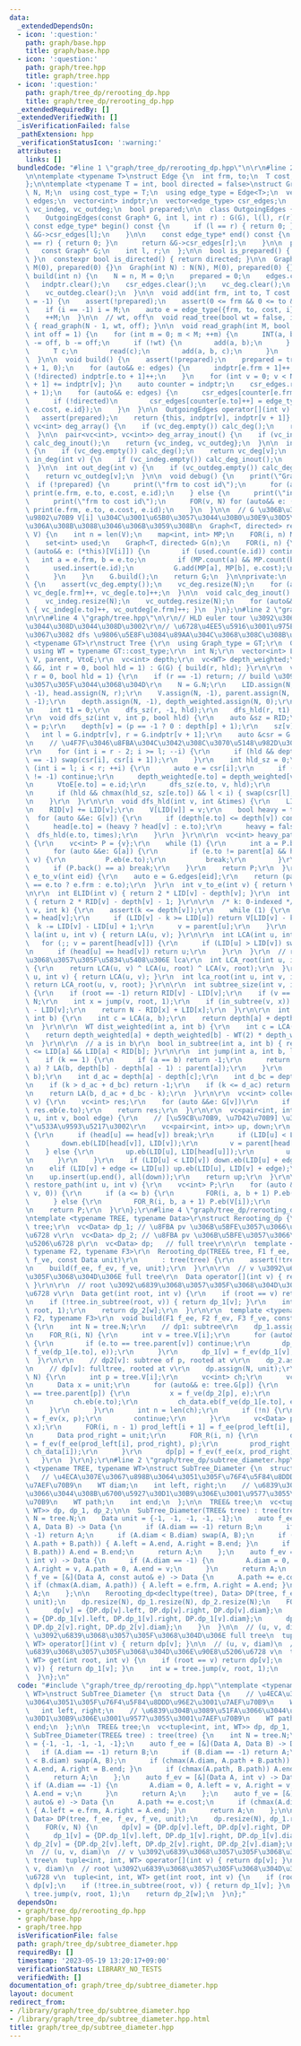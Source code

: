 ```yaml
---
data:
  _extendedDependsOn:
  - icon: ':question:'
    path: graph/base.hpp
    title: graph/base.hpp
  - icon: ':question:'
    path: graph/tree.hpp
    title: graph/tree.hpp
  - icon: ':question:'
    path: graph/tree_dp/rerooting_dp.hpp
    title: graph/tree_dp/rerooting_dp.hpp
  _extendedRequiredBy: []
  _extendedVerifiedWith: []
  _isVerificationFailed: false
  _pathExtension: hpp
  _verificationStatusIcon: ':warning:'
  attributes:
    links: []
  bundledCode: "#line 1 \"graph/tree_dp/rerooting_dp.hpp\"\n\r\n#line 2 \"graph/base.hpp\"\
    \n\ntemplate <typename T>\nstruct Edge {\n  int frm, to;\n  T cost;\n  int id;\n\
    };\n\ntemplate <typename T = int, bool directed = false>\nstruct Graph {\n  int\
    \ N, M;\n  using cost_type = T;\n  using edge_type = Edge<T>;\n  vector<edge_type>\
    \ edges;\n  vector<int> indptr;\n  vector<edge_type> csr_edges;\n  vc<int> vc_deg,\
    \ vc_indeg, vc_outdeg;\n  bool prepared;\n\n  class OutgoingEdges {\n  public:\n\
    \    OutgoingEdges(const Graph* G, int l, int r) : G(G), l(l), r(r) {}\n\n   \
    \ const edge_type* begin() const {\n      if (l == r) { return 0; }\n      return\
    \ &G->csr_edges[l];\n    }\n\n    const edge_type* end() const {\n      if (l\
    \ == r) { return 0; }\n      return &G->csr_edges[r];\n    }\n\n  private:\n \
    \   const Graph* G;\n    int l, r;\n  };\n\n  bool is_prepared() { return prepared;\
    \ }\n  constexpr bool is_directed() { return directed; }\n\n  Graph() : N(0),\
    \ M(0), prepared(0) {}\n  Graph(int N) : N(N), M(0), prepared(0) {}\n\n  void\
    \ build(int n) {\n    N = n, M = 0;\n    prepared = 0;\n    edges.clear();\n \
    \   indptr.clear();\n    csr_edges.clear();\n    vc_deg.clear();\n    vc_indeg.clear();\n\
    \    vc_outdeg.clear();\n  }\n\n  void add(int frm, int to, T cost = 1, int i\
    \ = -1) {\n    assert(!prepared);\n    assert(0 <= frm && 0 <= to && to < N);\n\
    \    if (i == -1) i = M;\n    auto e = edge_type({frm, to, cost, i});\n    edges.eb(e);\n\
    \    ++M;\n  }\n\n  // wt, off\n  void read_tree(bool wt = false, int off = 1)\
    \ { read_graph(N - 1, wt, off); }\n\n  void read_graph(int M, bool wt = false,\
    \ int off = 1) {\n    for (int m = 0; m < M; ++m) {\n      INT(a, b);\n      a\
    \ -= off, b -= off;\n      if (!wt) {\n        add(a, b);\n      } else {\n  \
    \      T c;\n        read(c);\n        add(a, b, c);\n      }\n    }\n    build();\n\
    \  }\n\n  void build() {\n    assert(!prepared);\n    prepared = true;\n    indptr.assign(N\
    \ + 1, 0);\n    for (auto&& e: edges) {\n      indptr[e.frm + 1]++;\n      if\
    \ (!directed) indptr[e.to + 1]++;\n    }\n    for (int v = 0; v < N; ++v) { indptr[v\
    \ + 1] += indptr[v]; }\n    auto counter = indptr;\n    csr_edges.resize(indptr.back()\
    \ + 1);\n    for (auto&& e: edges) {\n      csr_edges[counter[e.frm]++] = e;\n\
    \      if (!directed)\n        csr_edges[counter[e.to]++] = edge_type({e.to, e.frm,\
    \ e.cost, e.id});\n    }\n  }\n\n  OutgoingEdges operator[](int v) const {\n \
    \   assert(prepared);\n    return {this, indptr[v], indptr[v + 1]};\n  }\n\n \
    \ vc<int> deg_array() {\n    if (vc_deg.empty()) calc_deg();\n    return vc_deg;\n\
    \  }\n\n  pair<vc<int>, vc<int>> deg_array_inout() {\n    if (vc_indeg.empty())\
    \ calc_deg_inout();\n    return {vc_indeg, vc_outdeg};\n  }\n\n  int deg(int v)\
    \ {\n    if (vc_deg.empty()) calc_deg();\n    return vc_deg[v];\n  }\n\n  int\
    \ in_deg(int v) {\n    if (vc_indeg.empty()) calc_deg_inout();\n    return vc_indeg[v];\n\
    \  }\n\n  int out_deg(int v) {\n    if (vc_outdeg.empty()) calc_deg_inout();\n\
    \    return vc_outdeg[v];\n  }\n\n  void debug() {\n    print(\"Graph\");\n  \
    \  if (!prepared) {\n      print(\"frm to cost id\");\n      for (auto&& e: edges)\
    \ print(e.frm, e.to, e.cost, e.id);\n    } else {\n      print(\"indptr\", indptr);\n\
    \      print(\"frm to cost id\");\n      FOR(v, N) for (auto&& e: (*this)[v])\
    \ print(e.frm, e.to, e.cost, e.id);\n    }\n  }\n\n  // G \u306B\u304A\u3051\u308B\
    \u9802\u70B9 V[i] \u304C\u3001\u65B0\u3057\u3044\u30B0\u30E9\u30D5\u3067 i \u306B\
    \u306A\u308B\u3088\u3046\u306B\u3059\u308B\n  Graph<T, directed> rearrange(vc<int>\
    \ V) {\n    int n = len(V);\n    map<int, int> MP;\n    FOR(i, n) MP[V[i]] = i;\n\
    \    set<int> used;\n    Graph<T, directed> G(n);\n    FOR(i, n) {\n      for\
    \ (auto&& e: (*this)[V[i]]) {\n        if (used.count(e.id)) continue;\n     \
    \   int a = e.frm, b = e.to;\n        if (MP.count(a) && MP.count(b)) {\n    \
    \      used.insert(e.id);\n          G.add(MP[a], MP[b], e.cost);\n        }\n\
    \      }\n    }\n    G.build();\n    return G;\n  }\n\nprivate:\n  void calc_deg()\
    \ {\n    assert(vc_deg.empty());\n    vc_deg.resize(N);\n    for (auto&& e: edges)\
    \ vc_deg[e.frm]++, vc_deg[e.to]++;\n  }\n\n  void calc_deg_inout() {\n    assert(vc_indeg.empty());\n\
    \    vc_indeg.resize(N);\n    vc_outdeg.resize(N);\n    for (auto&& e: edges)\
    \ { vc_indeg[e.to]++, vc_outdeg[e.frm]++; }\n  }\n};\n#line 2 \"graph/tree.hpp\"\
    \n\r\n#line 4 \"graph/tree.hpp\"\n\r\n// HLD euler tour \u3092\u3068\u3063\u3066\
    \u3044\u308D\u3044\u308D\u3002\r\n// \u6728\u4EE5\u5916\u3001\u975E\u9023\u7D50\
    \u3067\u3082 dfs \u9806\u5E8F\u3084\u89AA\u304C\u3068\u308C\u308B\u3002\r\ntemplate\
    \ <typename GT>\r\nstruct Tree {\r\n  using Graph_type = GT;\r\n  GT &G;\r\n \
    \ using WT = typename GT::cost_type;\r\n  int N;\r\n  vector<int> LID, RID, head,\
    \ V, parent, VtoE;\r\n  vc<int> depth;\r\n  vc<WT> depth_weighted;\r\n\r\n  Tree(GT\
    \ &G, int r = 0, bool hld = 1) : G(G) { build(r, hld); }\r\n\r\n  void build(int\
    \ r = 0, bool hld = 1) {\r\n    if (r == -1) return; // build \u3092\u9045\u5EF6\
    \u3057\u305F\u3044\u3068\u304D\r\n    N = G.N;\r\n    LID.assign(N, -1), RID.assign(N,\
    \ -1), head.assign(N, r);\r\n    V.assign(N, -1), parent.assign(N, -1), VtoE.assign(N,\
    \ -1);\r\n    depth.assign(N, -1), depth_weighted.assign(N, 0);\r\n    assert(G.is_prepared());\r\
    \n    int t1 = 0;\r\n    dfs_sz(r, -1, hld);\r\n    dfs_hld(r, t1);\r\n  }\r\n\
    \r\n  void dfs_sz(int v, int p, bool hld) {\r\n    auto &sz = RID;\r\n    parent[v]\
    \ = p;\r\n    depth[v] = (p == -1 ? 0 : depth[p] + 1);\r\n    sz[v] = 1;\r\n \
    \   int l = G.indptr[v], r = G.indptr[v + 1];\r\n    auto &csr = G.csr_edges;\r\
    \n    // \u4F7F\u3046\u8FBA\u304C\u3042\u308C\u3070\u5148\u982D\u306B\u3059\u308B\
    \r\n    for (int i = r - 2; i >= l; --i) {\r\n      if (hld && depth[csr[i + 1].to]\
    \ == -1) swap(csr[i], csr[i + 1]);\r\n    }\r\n    int hld_sz = 0;\r\n    for\
    \ (int i = l; i < r; ++i) {\r\n      auto e = csr[i];\r\n      if (depth[e.to]\
    \ != -1) continue;\r\n      depth_weighted[e.to] = depth_weighted[v] + e.cost;\r\
    \n      VtoE[e.to] = e.id;\r\n      dfs_sz(e.to, v, hld);\r\n      sz[v] += sz[e.to];\r\
    \n      if (hld && chmax(hld_sz, sz[e.to]) && l < i) { swap(csr[l], csr[i]); }\r\
    \n    }\r\n  }\r\n\r\n  void dfs_hld(int v, int &times) {\r\n    LID[v] = times++;\r\
    \n    RID[v] += LID[v];\r\n    V[LID[v]] = v;\r\n    bool heavy = true;\r\n  \
    \  for (auto &&e: G[v]) {\r\n      if (depth[e.to] <= depth[v]) continue;\r\n\
    \      head[e.to] = (heavy ? head[v] : e.to);\r\n      heavy = false;\r\n    \
    \  dfs_hld(e.to, times);\r\n    }\r\n  }\r\n\r\n  vc<int> heavy_path_at(int v)\
    \ {\r\n    vc<int> P = {v};\r\n    while (1) {\r\n      int a = P.back();\r\n\
    \      for (auto &&e: G[a]) {\r\n        if (e.to != parent[a] && head[e.to] ==\
    \ v) {\r\n          P.eb(e.to);\r\n          break;\r\n        }\r\n      }\r\n\
    \      if (P.back() == a) break;\r\n    }\r\n    return P;\r\n  }\r\n\r\n  int\
    \ e_to_v(int eid) {\r\n    auto e = G.edges[eid];\r\n    return (parent[e.frm]\
    \ == e.to ? e.frm : e.to);\r\n  }\r\n  int v_to_e(int v) { return VtoE[v]; }\r\
    \n\r\n  int ELID(int v) { return 2 * LID[v] - depth[v]; }\r\n  int ERID(int v)\
    \ { return 2 * RID[v] - depth[v] - 1; }\r\n\r\n  /* k: 0-indexed */\r\n  int LA(int\
    \ v, int k) {\r\n    assert(k <= depth[v]);\r\n    while (1) {\r\n      int u\
    \ = head[v];\r\n      if (LID[v] - k >= LID[u]) return V[LID[v] - k];\r\n    \
    \  k -= LID[v] - LID[u] + 1;\r\n      v = parent[u];\r\n    }\r\n  }\r\n  int\
    \ la(int u, int v) { return LA(u, v); }\r\n\r\n  int LCA(int u, int v) {\r\n \
    \   for (;; v = parent[head[v]]) {\r\n      if (LID[u] > LID[v]) swap(u, v);\r\
    \n      if (head[u] == head[v]) return u;\r\n    }\r\n  }\r\n  // root \u3092\u6839\
    \u3068\u3057\u305F\u5834\u5408\u306E lca\r\n  int LCA_root(int u, int v, int root)\
    \ {\r\n    return LCA(u, v) ^ LCA(u, root) ^ LCA(v, root);\r\n  }\r\n  int lca(int\
    \ u, int v) { return LCA(u, v); }\r\n  int lca_root(int u, int v, int root) {\
    \ return LCA_root(u, v, root); }\r\n\r\n  int subtree_size(int v, int root = -1)\
    \ {\r\n    if (root == -1) return RID[v] - LID[v];\r\n    if (v == root) return\
    \ N;\r\n    int x = jump(v, root, 1);\r\n    if (in_subtree(v, x)) return RID[v]\
    \ - LID[v];\r\n    return N - RID[x] + LID[x];\r\n  }\r\n\r\n  int dist(int a,\
    \ int b) {\r\n    int c = LCA(a, b);\r\n    return depth[a] + depth[b] - 2 * depth[c];\r\
    \n  }\r\n\r\n  WT dist_weighted(int a, int b) {\r\n    int c = LCA(a, b);\r\n\
    \    return depth_weighted[a] + depth_weighted[b] - WT(2) * depth_weighted[c];\r\
    \n  }\r\n\r\n  // a is in b\r\n  bool in_subtree(int a, int b) { return LID[b]\
    \ <= LID[a] && LID[a] < RID[b]; }\r\n\r\n  int jump(int a, int b, ll k) {\r\n\
    \    if (k == 1) {\r\n      if (a == b) return -1;\r\n      return (in_subtree(b,\
    \ a) ? LA(b, depth[b] - depth[a] - 1) : parent[a]);\r\n    }\r\n    int c = LCA(a,\
    \ b);\r\n    int d_ac = depth[a] - depth[c];\r\n    int d_bc = depth[b] - depth[c];\r\
    \n    if (k > d_ac + d_bc) return -1;\r\n    if (k <= d_ac) return LA(a, k);\r\
    \n    return LA(b, d_ac + d_bc - k);\r\n  }\r\n\r\n  vc<int> collect_child(int\
    \ v) {\r\n    vc<int> res;\r\n    for (auto &&e: G[v])\r\n      if (e.to != parent[v])\
    \ res.eb(e.to);\r\n    return res;\r\n  }\r\n\r\n  vc<pair<int, int>> get_path_decomposition(int\
    \ u, int v, bool edge) {\r\n    // [\u59CB\u70B9, \u7D42\u70B9] \u306E\"\u9589\
    \"\u533A\u9593\u5217\u3002\r\n    vc<pair<int, int>> up, down;\r\n    while (1)\
    \ {\r\n      if (head[u] == head[v]) break;\r\n      if (LID[u] < LID[v]) {\r\n\
    \        down.eb(LID[head[v]], LID[v]);\r\n        v = parent[head[v]];\r\n  \
    \    } else {\r\n        up.eb(LID[u], LID[head[u]]);\r\n        u = parent[head[u]];\r\
    \n      }\r\n    }\r\n    if (LID[u] < LID[v]) down.eb(LID[u] + edge, LID[v]);\r\
    \n    elif (LID[v] + edge <= LID[u]) up.eb(LID[u], LID[v] + edge);\r\n    reverse(all(down));\r\
    \n    up.insert(up.end(), all(down));\r\n    return up;\r\n  }\r\n\r\n  vc<int>\
    \ restore_path(int u, int v) {\r\n    vc<int> P;\r\n    for (auto &&[a, b]: get_path_decomposition(u,\
    \ v, 0)) {\r\n      if (a <= b) {\r\n        FOR(i, a, b + 1) P.eb(V[i]);\r\n\
    \      } else {\r\n        FOR_R(i, b, a + 1) P.eb(V[i]);\r\n      }\r\n    }\r\
    \n    return P;\r\n  }\r\n};\r\n#line 4 \"graph/tree_dp/rerooting_dp.hpp\"\n\r\
    \ntemplate <typename TREE, typename Data>\r\nstruct Rerooting_dp {\r\n  TREE&\
    \ tree;\r\n  vc<Data> dp_1; // \u8FBA pv \u306B\u5BFE\u3057\u3066\u3001\u90E8\u5206\
    \u6728 v\r\n  vc<Data> dp_2; // \u8FBA pv \u306B\u5BFE\u3057\u3066\u3001\u90E8\
    \u5206\u6728 p\r\n  vc<Data> dp;   // full tree\r\n\r\n  template <typename F1,\
    \ typename F2, typename F3>\r\n  Rerooting_dp(TREE& tree, F1 f_ee, F2 f_ev, F3\
    \ f_ve, const Data unit)\r\n      : tree(tree) {\r\n    assert(!tree.G.is_directed());\r\
    \n    build(f_ee, f_ev, f_ve, unit);\r\n  }\r\n\r\n  // v \u3092\u6839\u3068\u3057\
    \u305F\u3068\u304D\u306E full tree\r\n  Data operator[](int v) { return dp[v];\
    \ }\r\n\r\n  // root \u3092\u6839\u3068\u3057\u305F\u3068\u304D\u306E\u90E8\u5206\
    \u6728 v\r\n  Data get(int root, int v) {\r\n    if (root == v) return dp[v];\r\
    \n    if (!tree.in_subtree(root, v)) { return dp_1[v]; }\r\n    int w = tree.jump(v,\
    \ root, 1);\r\n    return dp_2[w];\r\n  }\r\n\r\n  template <typename F1, typename\
    \ F2, typename F3>\r\n  void build(F1 f_ee, F2 f_ev, F3 f_ve, const Data unit)\
    \ {\r\n    int N = tree.N;\r\n    // dp1: subtree\r\n    dp_1.assign(N, unit);\r\
    \n    FOR_R(i, N) {\r\n      int v = tree.V[i];\r\n      for (auto&& e: tree.G[v])\
    \ {\r\n        if (e.to == tree.parent[v]) continue;\r\n        dp_1[v] = f_ee(dp_1[v],\
    \ f_ve(dp_1[e.to], e));\r\n      }\r\n      dp_1[v] = f_ev(dp_1[v], v);\r\n  \
    \  }\r\n\r\n    // dp2[v]: subtree of p, rooted at v\r\n    dp_2.assign(N, unit);\r\
    \n    // dp[v]: fulltree, rooted at v\r\n    dp.assign(N, unit);\r\n    FOR(i,\
    \ N) {\r\n      int p = tree.V[i];\r\n      vc<int> ch;\r\n      vc<Data> ch_data;\r\
    \n      Data x = unit;\r\n      for (auto&& e: tree.G[p]) {\r\n        if (e.to\
    \ == tree.parent[p]) {\r\n          x = f_ve(dp_2[p], e);\r\n        } else {\r\
    \n          ch.eb(e.to);\r\n          ch_data.eb(f_ve(dp_1[e.to], e));\r\n   \
    \     }\r\n      }\r\n      int n = len(ch);\r\n      if (!n) {\r\n        dp[p]\
    \ = f_ev(x, p);\r\n        continue;\r\n      }\r\n      vc<Data> prod_left(n,\
    \ x);\r\n      FOR(i, n - 1) prod_left[i + 1] = f_ee(prod_left[i], ch_data[i]);\r\
    \n      Data prod_right = unit;\r\n      FOR_R(i, n) {\r\n        dp_2[ch[i]]\
    \ = f_ev(f_ee(prod_left[i], prod_right), p);\r\n        prod_right = f_ee(prod_right,\
    \ ch_data[i]);\r\n      }\r\n      dp[p] = f_ev(f_ee(x, prod_right), p);\r\n \
    \   }\r\n  }\r\n};\r\n#line 2 \"graph/tree_dp/subtree_diameter.hpp\"\ntemplate\
    \ <typename TREE, typename WT>\nstruct SubTree_Diameter {\n  struct Data {\n \
    \   // \u4ECA\u307E\u3067\u898B\u3064\u3051\u305F\u76F4\u5F84\u8DDD\u96E2\u3001\
    \u7AEF\u70B9\n    WT diam;\n    int left, right;\n    // \u6839\u304B\u3089\u51FA\
    \u3066\u3044\u308B\u6700\u5927\u30D1\u30B9\u306E\u3001\u9577\u3055\u3001\u7AEF\
    \u70B9\n    WT path;\n    int end;\n  };\n\n  TREE& tree;\n  vc<tuple<int, int,\
    \ WT>> dp, dp_1, dp_2;\n\n  SubTree_Diameter(TREE& tree) : tree(tree) {\n    int\
    \ N = tree.N;\n    Data unit = {-1, -1, -1, -1, -1};\n    auto f_ee = [&](Data\
    \ A, Data B) -> Data {\n      if (A.diam == -1) return B;\n      if (B.diam ==\
    \ -1) return A;\n      if (A.diam < B.diam) swap(A, B);\n      if (chmax(A.diam,\
    \ A.path + B.path)) { A.left = A.end, A.right = B.end; }\n      if (chmax(A.path,\
    \ B.path)) A.end = B.end;\n      return A;\n    };\n    auto f_ev = [&](Data A,\
    \ int v) -> Data {\n      if (A.diam == -1) {\n        A.diam = 0, A.left = v,\
    \ A.right = v, A.path = 0, A.end = v;\n      }\n      return A;\n    };\n    auto\
    \ f_ve = [&](Data A, const auto& e) -> Data {\n      A.path += e.cost;\n     \
    \ if (chmax(A.diam, A.path)) { A.left = e.frm, A.right = A.end; }\n      return\
    \ A;\n    };\n\n    Rerooting_dp<decltype(tree), Data> DP(tree, f_ee, f_ev, f_ve,\
    \ unit);\n    dp.resize(N), dp_1.resize(N), dp_2.resize(N);\n    FOR(v, N) {\n\
    \      dp[v] = {DP.dp[v].left, DP.dp[v].right, DP.dp[v].diam};\n      dp_1[v]\
    \ = {DP.dp_1[v].left, DP.dp_1[v].right, DP.dp_1[v].diam};\n      dp_2[v] = {DP.dp_2[v].left,\
    \ DP.dp_2[v].right, DP.dp_2[v].diam};\n    }\n  }\n\n  // (u, v, diam)\n  // v\
    \ \u3092\u6839\u3068\u3057\u305F\u3068\u304D\u306E full tree\n  tuple<int, int,\
    \ WT> operator[](int v) { return dp[v]; }\n\n  // (u, v, diam)\n  // root \u3092\
    \u6839\u3068\u3057\u305F\u3068\u304D\u306E\u90E8\u5206\u6728 v\n  tuple<int, int,\
    \ WT> get(int root, int v) {\n    if (root == v) return dp[v];\n    if (!tree.in_subtree(root,\
    \ v)) { return dp_1[v]; }\n    int w = tree.jump(v, root, 1);\n    return dp_2[w];\n\
    \  }\n};\n"
  code: "#include \"graph/tree_dp/rerooting_dp.hpp\"\ntemplate <typename TREE, typename\
    \ WT>\nstruct SubTree_Diameter {\n  struct Data {\n    // \u4ECA\u307E\u3067\u898B\
    \u3064\u3051\u305F\u76F4\u5F84\u8DDD\u96E2\u3001\u7AEF\u70B9\n    WT diam;\n \
    \   int left, right;\n    // \u6839\u304B\u3089\u51FA\u3066\u3044\u308B\u6700\u5927\
    \u30D1\u30B9\u306E\u3001\u9577\u3055\u3001\u7AEF\u70B9\n    WT path;\n    int\
    \ end;\n  };\n\n  TREE& tree;\n  vc<tuple<int, int, WT>> dp, dp_1, dp_2;\n\n \
    \ SubTree_Diameter(TREE& tree) : tree(tree) {\n    int N = tree.N;\n    Data unit\
    \ = {-1, -1, -1, -1, -1};\n    auto f_ee = [&](Data A, Data B) -> Data {\n   \
    \   if (A.diam == -1) return B;\n      if (B.diam == -1) return A;\n      if (A.diam\
    \ < B.diam) swap(A, B);\n      if (chmax(A.diam, A.path + B.path)) { A.left =\
    \ A.end, A.right = B.end; }\n      if (chmax(A.path, B.path)) A.end = B.end;\n\
    \      return A;\n    };\n    auto f_ev = [&](Data A, int v) -> Data {\n     \
    \ if (A.diam == -1) {\n        A.diam = 0, A.left = v, A.right = v, A.path = 0,\
    \ A.end = v;\n      }\n      return A;\n    };\n    auto f_ve = [&](Data A, const\
    \ auto& e) -> Data {\n      A.path += e.cost;\n      if (chmax(A.diam, A.path))\
    \ { A.left = e.frm, A.right = A.end; }\n      return A;\n    };\n\n    Rerooting_dp<decltype(tree),\
    \ Data> DP(tree, f_ee, f_ev, f_ve, unit);\n    dp.resize(N), dp_1.resize(N), dp_2.resize(N);\n\
    \    FOR(v, N) {\n      dp[v] = {DP.dp[v].left, DP.dp[v].right, DP.dp[v].diam};\n\
    \      dp_1[v] = {DP.dp_1[v].left, DP.dp_1[v].right, DP.dp_1[v].diam};\n     \
    \ dp_2[v] = {DP.dp_2[v].left, DP.dp_2[v].right, DP.dp_2[v].diam};\n    }\n  }\n\
    \n  // (u, v, diam)\n  // v \u3092\u6839\u3068\u3057\u305F\u3068\u304D\u306E full\
    \ tree\n  tuple<int, int, WT> operator[](int v) { return dp[v]; }\n\n  // (u,\
    \ v, diam)\n  // root \u3092\u6839\u3068\u3057\u305F\u3068\u304D\u306E\u90E8\u5206\
    \u6728 v\n  tuple<int, int, WT> get(int root, int v) {\n    if (root == v) return\
    \ dp[v];\n    if (!tree.in_subtree(root, v)) { return dp_1[v]; }\n    int w =\
    \ tree.jump(v, root, 1);\n    return dp_2[w];\n  }\n};"
  dependsOn:
  - graph/tree_dp/rerooting_dp.hpp
  - graph/base.hpp
  - graph/tree.hpp
  isVerificationFile: false
  path: graph/tree_dp/subtree_diameter.hpp
  requiredBy: []
  timestamp: '2023-05-19 13:20:17+09:00'
  verificationStatus: LIBRARY_NO_TESTS
  verifiedWith: []
documentation_of: graph/tree_dp/subtree_diameter.hpp
layout: document
redirect_from:
- /library/graph/tree_dp/subtree_diameter.hpp
- /library/graph/tree_dp/subtree_diameter.hpp.html
title: graph/tree_dp/subtree_diameter.hpp
---
```

